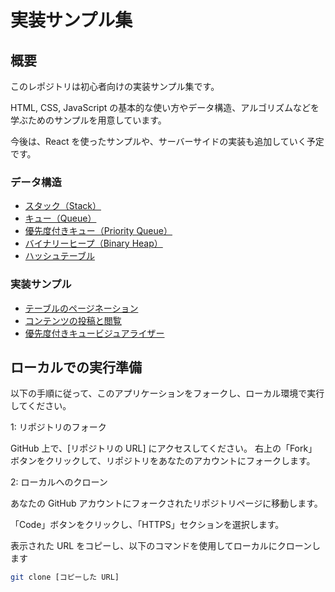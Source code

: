 # 実装サンプル集

## 概要

このレポジトリは初心者向けの実装サンプル集です。

HTML, CSS, JavaScript の基本的な使い方やデータ構造、アルゴリズムなどを学ぶためのサンプルを用意しています。

今後は、React を使ったサンプルや、サーバーサイドの実装も追加していく予定です。

### データ構造

- [スタック（Stack）](data-structures/stack/README.md)
- [キュー（Queue）](data-structures/queue/README.md)
- [優先度付きキュー（Priority Queue）](data-structures/priority-queue/README.md)
- [バイナリーヒープ（Binary Heap）](data-structures/binary-heap/README.md)
- [ハッシュテーブル](data-structures/hash-table/README.md)

### 実装サンプル

- [テーブルのページネーション](examples/javascript/table-pagination/README.md)
- [コンテンツの投稿と閲覧](examples/javascript/post-and-view-content/README.md)
- [優先度付きキュービジュアライザー](examples/javascript/priority-queue-visualizer/README.md)

## ローカルでの実行準備

以下の手順に従って、このアプリケーションをフォークし、ローカル環境で実行してください。

1: リポジトリのフォーク

GitHub 上で、[リポジトリの URL] にアクセスしてください。
右上の「Fork」ボタンをクリックして、リポジトリをあなたのアカウントにフォークします。

2: ローカルへのクローン

あなたの GitHub アカウントにフォークされたリポジトリページに移動します。

「Code」ボタンをクリックし、「HTTPS」セクションを選択します。

表示された URL をコピーし、以下のコマンドを使用してローカルにクローンします

```bash
git clone [コピーした URL]
```

